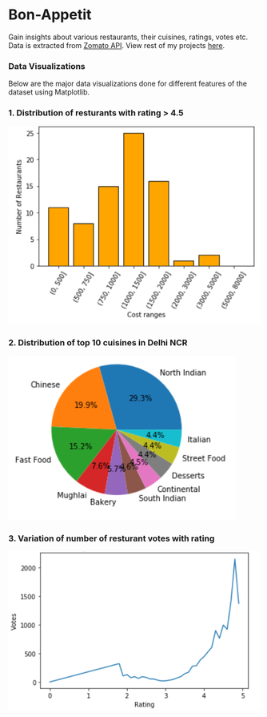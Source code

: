 # Bon-Appetit

Gain insights about various restaurants, their cuisines, ratings, votes etc. Data is extracted from [Zomato API](https://developers.zomato.com/documentation). View rest of my projects [here](https://shivam360d.github.io/ShivamVats/).

### Data Visualizations

Below are the major data visualizations done for different features of the dataset using Matplotlib.

### 1. Distribution of resturants with rating > 4.5


![1](images/1.png)

### 2. Distribution of top 10 cuisines in Delhi NCR


![2](images/2.png)

### 3. Variation of number of resturant votes with rating


![3](images/3.png)

